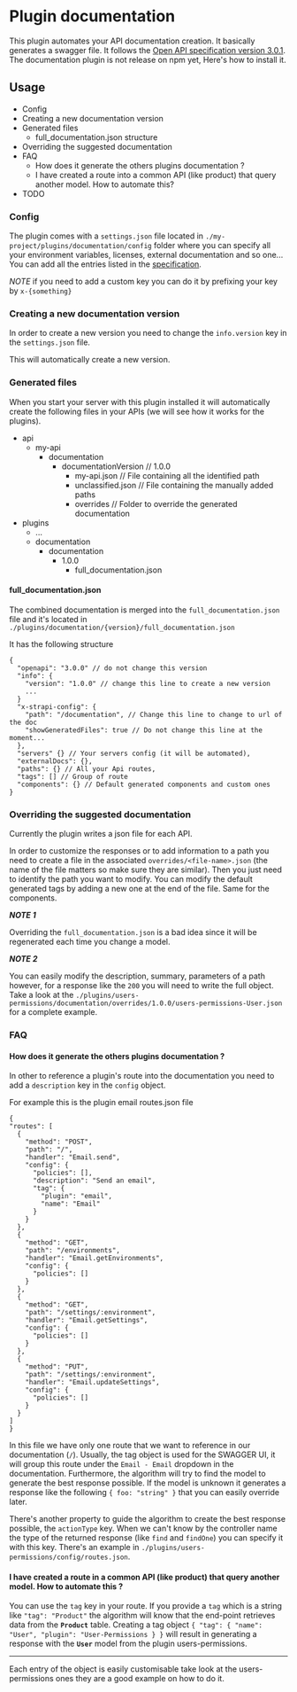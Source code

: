 # Plugin documentation

This plugin automates your API documentation creation. It basically generates a swagger file. It follows the [Open API specification version 3.0.1](https://swagger.io/specification/).
The documentation plugin is not release on npm yet, Here's how to install it.

## Usage

- Config
- Creating a new documentation version
- Generated files
  - full_documentation.json structure
- Overriding the suggested documentation
- FAQ
  - How does it generate the others plugins documentation ?
  - I have created a route into a common API (like product) that query another model. How to automate this?
- TODO

### Config

The plugin comes with a `settings.json` file located in `./my-project/plugins/documentation/config` folder where you can specify all your environment variables, licenses, external documentation and so one...
You can add all the entries listed in the [specification](https://swagger.io/specification/).

_NOTE_ if you need to add a custom key you can do it by prefixing your key by `x-{something}`

### Creating a new documentation version

In order to create a new version you need to change the `info.version` key in the `settings.json` file.

This will automatically create a new version.

### Generated files

When you start your server with this plugin installed it will automatically create the following files in your APIs (we will see how it works for the plugins).

- api
  - my-api
    - documentation
      - documentationVersion // 1.0.0
        - my-api.json // File containing all the identified path
        - unclassified.json // File containing the manually added paths
        - overrides // Folder to override the generated documentation
- plugins
  - ...
  - documentation
    - documentation
      - 1.0.0
        - full_documentation.json

#### full_documentation.json

The combined documentation is merged into the `full_documentation.json` file and it's located in `./plugins/documentation/{version}/full_documentation.json`

It has the following structure

```
{
  "openapi": "3.0.0" // do not change this version
  "info": {
    "version": "1.0.0" // change this line to create a new version
    ...
  }
  "x-strapi-config": {
    "path": "/documentation", // Change this line to change to url of the doc
    "showGeneratedFiles": true // Do not change this line at the moment...
  },
  "servers" {} // Your servers config (it will be automated),
  "externalDocs": {},
  "paths": {} // All your Api routes,
  "tags": [] // Group of route
  "components": {} // Default generated components and custom ones
}
```

### Overriding the suggested documentation

Currently the plugin writes a json file for each API.

In order to customize the responses or to add information to a path you need to create a file in the associated `overrides/<file-name>.json` (the name of the file matters so make sure they are similar). Then you just need to identify the path you want to modify.
You can modify the default generated tags by adding a new one at the end of the file. Same for the components.

**_NOTE 1_**

Overriding the `full_documentation.json` is a bad idea since it will be regenerated each time you change a model.

**_NOTE 2_**

You can easily modify the description, summary, parameters of a path however, for a response like the `200` you will need to write the full object. Take a look at the `./plugins/users-permissions/documentation/overrides/1.0.0/users-permissions-User.json` for a complete example.

### FAQ

#### How does it generate the others plugins documentation ?

In other to reference a plugin's route into the documentation you need to add a `description` key in the `config` object.

For example this is the plugin email routes.json file

```
{
"routes": [
  {
    "method": "POST",
    "path": "/",
    "handler": "Email.send",
    "config": {
      "policies": [],
      "description": "Send an email",
      "tag": {
        "plugin": "email",
        "name": "Email"
      }
    }
  },
  {
    "method": "GET",
    "path": "/environments",
    "handler": "Email.getEnvironments",
    "config": {
      "policies": []
    }
  },
  {
    "method": "GET",
    "path": "/settings/:environment",
    "handler": "Email.getSettings",
    "config": {
      "policies": []
    }
  },
  {
    "method": "PUT",
    "path": "/settings/:environment",
    "handler": "Email.updateSettings",
    "config": {
      "policies": []
    }
  }
]
}
```

In this file we have only one route that we want to reference in our documentation (`/`). Usually, the tag object is used for the SWAGGER UI, it will group this route under the `Email - Email` dropdown in the documentation. Furthermore, the algorithm will try to find the model to generate the best response possible. If the model is unknown it generates a response like the following `{ foo: "string" }` that you can easily override later.

There's another property to guide the algorithm to create the best response possible, the `actionType` key.
When we can't know by the controller name the type of the returned response (like `find` and `findOne`) you can specify it with this key. There's an example in `./plugins/users-permissions/config/routes.json`.

#### I have created a route in a common API (like product) that query another model. How to automate this ?

You can use the `tag` key in your route. If you provide a `tag` which is a string like `"tag": "Product"` the algorithm will know that the end-point retrieves data from the **`Product`** table. Creating a tag object `{ "tag": { "name": "User", "plugin": "User-Permissions } }` will result in generating a response with the **`User`** model from the plugin users-permissions.

---

Each entry of the object is easily customisable take look at the users-permissions ones they are a good example on how to do it.
